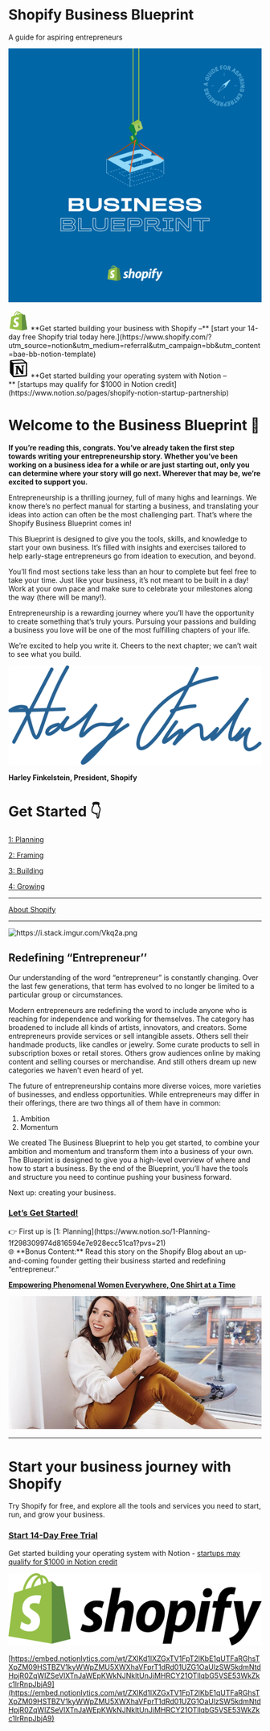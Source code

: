 # Shopify Business Blueprint

A guide for aspiring entrepreneurs

![Shopify_BBNotionTemplate_Block_Home.jpg](Shopify_BBNotionTemplate_Block_Home.jpg)

<aside>
<img src="Shopify_BBNotionTemplate_Icon_Shopify.png" alt="Shopify_BBNotionTemplate_Icon_Shopify.png" width="40px" /> **Get started building your business with Shopify –** [start your 14-day free Shopify trial today here.](https://www.shopify.com/?utm_source=notion&utm_medium=referral&utm_campaign=bb&utm_content=bae-bb-notion-template)

</aside>

<aside>
<img src="notion-logo.png" alt="notion-logo.png" width="40px" /> **Get started building your operating system with Notion –** [startups may qualify for $1000 in Notion credit](https://www.notion.so/pages/shopify-notion-startup-partnership)

</aside>

# **Welcome to the Business Blueprint** 🎉

**If you’re reading this, congrats. You’ve already taken the first step towards writing your entrepreneurship story. Whether you’ve been working on a business idea for a while or are just starting out, only you can determine where your story will go next. Wherever that may be, we’re excited to support you.**

Entrepreneurship is a thrilling journey, full of many highs and learnings. We know there’s no perfect manual for starting a business, and translating your ideas into action can often be the most challenging part. That’s where the Shopify Business Blueprint comes in!

This Blueprint is designed to give you the tools, skills, and knowledge to start your own business. It’s filled with insights and exercises tailored to help early-stage entrepreneurs go from ideation to execution, and beyond.

You’ll find most sections take less than an hour to complete but feel free to take your time. Just like your business, it’s not meant to be built in a day! Work at your own pace and make sure to celebrate your milestones along the way (there will be many!).

Entrepreneurship is a rewarding journey where you’ll have the opportunity to create something that’s truly yours. Pursuing your passions and building a business you love will be one of the most fulfilling chapters of your life.

We’re excited to help you write it.
Cheers to the next chapter; we can’t wait to see what you build.

![Untitled](Untitled.png)

**Harley Finkelstein, President, Shopify**

# Get Started 👇

[1: Planning](https://www.notion.so/1-Planning-1f298309974d816594e7e928ecc51ca1?pvs=21)

[2: Framing](https://www.notion.so/2-Framing-1f298309974d81e08304c70b50752710?pvs=21)

[3: Building](https://www.notion.so/3-Building-1f298309974d813d902ff644261a0cb4?pvs=21)

[4: Growing](https://www.notion.so/4-Growing-1f298309974d815faf03d636176a24e9?pvs=21)

---

[About Shopify](https://www.notion.so/About-Shopify-1f298309974d81059fd4c6c90f2f584b?pvs=21)

---

<aside>
<img src="https://i.stack.imgur.com/Vkq2a.png" alt="https://i.stack.imgur.com/Vkq2a.png" width="40px" />

# **Redefining “Entrepreneur’’**

Our understanding of the word “entrepreneur” is constantly changing. Over the last few generations, that term has evolved to no longer be limited to a particular group or circumstances. 

Modern entrepreneurs are redefining the word to include anyone who is reaching for independence and working for themselves. The category has broadened to include all kinds of artists, innovators, and creators. Some entrepreneurs provide services or sell intangible assets. Others sell their handmade products, like candles or jewelry. Some curate products to sell in subscription boxes or retail stores. Others grow audiences online by making content and selling courses or merchandise. And still others dream up new categories we haven’t even heard of yet. 

The future of entrepreneurship contains more diverse voices, more varieties of businesses, and endless opportunities. While entrepreneurs may differ in their offerings, there are two things all of them have in common:

1. Ambition
2. Momentum

We created The Business Blueprint to help you get started, to combine your ambition and momentum and transform them into a business of your own. The Blueprint is designed to give you a high-level overview of where and how to start a business. By the end of the Blueprint, you’ll have the tools and structure you need to continue pushing your business forward. 

Next up: creating your business.

</aside>

### [Let’s Get Started!](https://www.notion.so/1-Planning-1f298309974d816594e7e928ecc51ca1?pvs=21)

<aside>
👉 First up is [1: Planning](https://www.notion.so/1-Planning-1f298309974d816594e7e928ecc51ca1?pvs=21)

</aside>

<aside>
🌐 **Bonus Content:** Read this story on the Shopify Blog about an up-and-coming founder getting their business started and redefining “entrepreneur.”

[**Empowering Phenomenal Women Everywhere, One Shirt at a Time**](https://www.shopify.com/blog/empowering-phenomenal-women)

![Untitled](Untitled%201.png)

</aside>

---

# Start your business journey with Shopify

Try Shopify for free, and explore all the tools and services you need to start, run, and grow your business.

### [Start 14-Day Free Trial](https://www.shopify.com/?utm_source=notion&utm_medium=referral&utm_campaign=bb&utm_content=bae-bb-notion-template)

Get started building your operating system with Notion - [startups may qualify for $1000 in Notion credit](https://www.notion.so/pages/shopify-notion-startup-partnership)

![Shopify.svg](Shopify.svg)

[https://embed.notionlytics.com/wt/ZXlKd1lXZGxTV1FpT2lKbE1qUTFaRGhsTXpZM09HSTBZV1kyWWpZMU5XWXhaVFprT1dRd01UZG1OaUlzSW5kdmNtdHpjR0ZqWlZSeVlXTnJaWEpKWkNJNkltUnJiMHRCY21OTllqbG5VSE53WkZkc1lrRnpJbjA9](https://embed.notionlytics.com/wt/ZXlKd1lXZGxTV1FpT2lKbE1qUTFaRGhsTXpZM09HSTBZV1kyWWpZMU5XWXhaVFprT1dRd01UZG1OaUlzSW5kdmNtdHpjR0ZqWlZSeVlXTnJaWEpKWkNJNkltUnJiMHRCY21OTllqbG5VSE53WkZkc1lrRnpJbjA9)